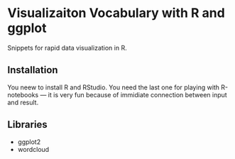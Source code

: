 # Visualizaiton Vocabulary with R and ggplot
Snippets for rapid data visualization in R.

## Installation
You neew to install R and RStudio. You need the last one for playing with R-notebooks — it is very fun because of immidiate connection between input and result.

## Libraries
- ggplot2
- wordcloud